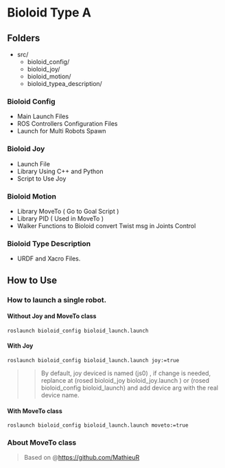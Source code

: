 # Bioloid Type A

## Folders
- src/
  - bioloid_config/
  - bioloid_joy/
  - bioloid_motion/
  - bioloid_typea_description/
  
 ### Bioloid Config
  - Main Launch Files
  - ROS Controllers Configuration Files
  - Launch for Multi Robots Spawn
  
 ### Bioloid Joy
  - Launch File
  - Library Using C++ and Python
  - Script to Use Joy
  
 ### Bioloid Motion
  - Library MoveTo ( Go to Goal Script )
  - Library PID ( Used in MoveTo )
  - Walker Functions to Bioloid convert Twist msg in Joints Control
  
 ### Bioloid Type Description
  - URDF and Xacro Files.
  
  
## How to Use
### How to launch a single robot.
####  Without Joy and MoveTo class
` roslaunch bioloid_config bioloid_launch.launch `
####  With Joy
` roslaunch bioloid_config bioloid_launch.launch joy:=true `
>> By default, joy deviced is named (js0) , if change is needed, replance at (rosed bioloid_joy bioloid_joy.launch ) or (rosed bioloid_config bioloid_launch) and add device arg with the real device name.
#### With MoveTo class
` roslaunch bioloid_config bioloid_launch.launch moveto:=true `
### About MoveTo class
> Based on @https://github.com/MathieuR
